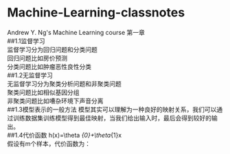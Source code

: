 # Machine-Learning-classnotes
Andrew Y. Ng's Machine Learning course
第一章<br>
##1.1监督学习<br>
监督学习分为回归问题和分类问题<br>
回归问题比如房价预测<br>
分类问题比如肿瘤恶性良性分类<br>
##1.2无监督学习<br>
无监督学习分为聚类分析问题和非聚类问题<br>
聚类问题比如相似基因分组<br>
非聚类问题比如嘈杂环境下声音分离<br>
##1.3模型表示的一般方法
模型其实可以理解为一种良好的映射关系，我们可以通过训练数据集训练模型得到最佳映射，当我们给出输入时，最后会得到较好的输出。<br>
##1.4代价函数
h(x)=\theta _{0}+\theta_{1}x<br>
假设有m个样本，代价函数为：
